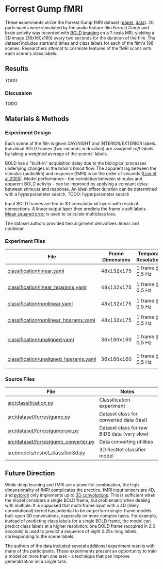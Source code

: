 # Forrest Gump fMRI
These experiments utilize the Forrest Gump fMRI dataset ([paper](https://www.nature.com/articles/sdata20143), [data](https://openneuro.org/datasets/ds000113/versions/1.3.0)). 20 participants were stimulated by the audio feature film *Forrest Gump* and brain activity was recorded with [BOLD imaging](https://en.wikipedia.org/wiki/Blood-oxygen-level-dependent_imaging) on a 7-tesla MRI, yielding a 3D image (36x160x160) every two seconds for the duration of the film. The dataset includes start/end times and class labels for each of the film's 198 scenes. Researchers attempt to correlate features of the fMRI scans with each scene's class labels.

## Results
TODO

### Discussion
TODO

## Materials & Methods
### Experiment Design
Each scene of the film is given DAY/NIGHT and INTERIOR/EXTERIOR labels. Individual BOLD frames (two seconds in duration) are assigned *soft labels* by taking a weighted average of the scenes' labels. 

BOLD has a "built-in" acquisition delay due to the biological processes underlying changes in the brain's blood flow. The apparent lag between the stimulus (audiofilm) and response (fMRI) is on the order of seconds ([Liao et al 2005](https://www.math.mcgill.ca/keith/delay/delay.pdf)). Model performance - the correlation between stimulus and apparent BOLD activity - can be improved by applying a constant delay between stimulus and response. An ideal offset duration can be determined with a hyperparameter search. TODO: hyperparameter search

Input BOLD frames are fed to 3D convolutional layers with residual connections. A linear output layer then predicts the frame's soft labels. [Mean squared error](https://en.wikipedia.org/wiki/Mean_squared_error) is used to calculate multiclass loss.

The dataset authors provided two alignment derivatives: linear and nonlinear. 

### Experiment Files
| File                                                                              | Frame Dimensions | Temporal Resolution | Notes
| --------------------------------------------------------------------------------- | ---------------- | ------------------- | -----
| [classification/linear.yaml](classification/linear.yaml)                          | 48x132x175       | 1 frame @ 0.5 Hz    | Linear alignment
| [classification/linear_hparams.yaml](classification/linear_hparams.yaml)          | 48x132x175       | 1 frame @ 0.5 Hz    | Hyperparameter search for `linear.yaml`
| [classification/nonlinear.yaml](classification/nonlinear.yaml)                    | 48x132x175       | 1 frame @ 0.5 Hz    | Nonlinear alignment
| [classification/nonlinear_hparams.yaml](classification/nonlinear_hparams.yaml)    | 48x132x175       | 1 frame @ 0.5 Hz    | Hyperparameter search for `nonlinear.yaml`
| [classification/unaligned.yaml](classification/unaligned.yaml)                    | 36x160x160       | 1 frame @ 0.5 Hz    | No alignment (raw), base experiment
| [classification/unaligned_hparams.yaml](classification/unaligned_hparams.yaml)    | 36x160x160       | 1 frame @ 0.5 Hz    | Hyperparameter search for `unaligned.yaml`

### Source Files
| File                                                                          | Notes
| ----------------------------------------------------------------------------- | ----- 
| [src/classification.py](/src/classification.py)                               | Classification experiment
| [src/dataset/forrestgump.py](/src/dataset/forrestgump.py)                     | Dataset class for converted data (fast)
| [src/dataset/forrestgumpraw.py](/src/dataset/forrestgumpraw.py)               | Dataset class for raw BIDS data (very slow)
| [src/dataset/forrestgump_converter.py](/src/dataset/forrestgump_converter.py) | Data converting utilities
| [src/models/resnet_classifier3d.py](/src/models/resnet_classifier3d.py)       | 3D ResNet classifier model

## Future Direction
While deep learning and fMRI are a powerful combination, the high dimensionality of fMRI complicates the practice. fMRI input tensors are 4D, and [pytorch](https://pytorch.org/) only implements up to [3D convolutions](https://pytorch.org/docs/stable/generated/torch.nn.Conv3d.html). This is sufficient when the model considers a single BOLD frame, but problematic when dealing with multiple. It is supposed that multi-frame input with a 4D (likely convolutional) kernel has potential to be outperform single-frame models built upon 3D convolutions, especially on more complex tasks. For example, instead of predicting class labels for a single BOLD frame, the model can predict class labels at a higher resolution: one BOLD frame (acquired in 2.0 seconds) is used to predict a sequence of eight 0.25s-long labels, corresponding to the scene labels.

The authors of the data included several additional experiment results with many of the participants. These experiments present an opportunity to train a model on more than one task - a technique that can improve generalization on a single task. 
